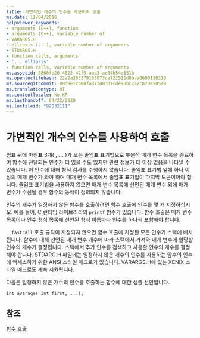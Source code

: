 ```yaml
---
title: 가변적인 개수의 인수를 사용하여 호출
ms.date: 11/04/2016
helpviewer_keywords:
- arguments [C++], function
- arguments [C++], variable number of
- VARARGS.H
- ellipsis (...), variable number of arguments
- STDARGS.H
- function calls, arguments
- '... ellipsis'
- function calls, variable number of arguments
ms.assetid: 8808fb26-4822-42f5-aba3-ac64b54e151b
ms.openlocfilehash: 22a2a363379163073ca722511d0baa0690110310
ms.sourcegitcommit: 89d9e1cb08fa872483d1cde98bc2a7c870e505e9
ms.translationtype: HT
ms.contentlocale: ko-KR
ms.lasthandoff: 04/22/2020
ms.locfileid: "82032111"
---
```

# <a name="calls-with-a-variable-number-of-arguments"></a>가변적인 개수의 인수를 사용하여 호출

쉼표 뒤에 마침표 3개( **, ...** )가 오는 줄임표 표기법으로 부분적 매개 변수 목록을 종료하여 함수에 전달되는 인수가 더 있을 수도 있지만 관련 정보가 더 이상 없음을 나타낼 수 있습니다. 이 인수에 대해 형식 검사를 수행하지 않습니다. 줄임표 표기법 앞에 하나 이상의 매개 변수가 와야 하며 매개 변수 목록에서 줄임표 표기법이 마지막 토큰이어야 합니다. 줄임표 표기법을 사용하지 않으면 매개 변수 목록에 선언된 매개 변수 외에 매개 변수가 수신될 경우 함수의 동작이 정의되지 않습니다.

인수의 개수가 일정하지 않은 함수를 호출하려면 함수 호출에 인수를 몇 개 지정하십시오. 예를 들어, C 런타임 라이브러리의 `printf` 함수가 있습니다. 함수 호출은 매개 변수 목록이나 인수 형식 목록에 선언된 형식 이름마다 인수를 하나씩 포함해야 합니다.

`__fastcall` 호출 규칙이 지정되지 않으면 함수 호출에 지정된 모든 인수가 스택에 배치됩니다. 함수에 대해 선언된 매개 변수 개수에 따라 스택에서 가져와 매개 변수에 할당할 인수의 개수가 결정됩니다. 스택에서 추가 인수를 검색하고 사용할 인수의 개수를 결정해야 합니다. STDARG.H 파일에는 일정하지 않은 개수의 인수를 사용하는 암수의 인수에 액세스하기 위한 ANSI 스타일 매크로가 있습니다. VARARGS.H에 있는 XENIX 스타일 매크로도 계속 지원됩니다.

다음은 일정하지 않은 개수의 인수를 호출하는 함수에 대한 샘플 선언입니다.

```
int average( int first, ...);
```

## <a name="see-also"></a>참조

[함수 호출](../c-language/function-calls.md)
